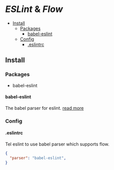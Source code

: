 # *ESLint* & *Flow*

+ [Install](#install)
    + [Packages](#packages)
        + [babel-eslint](#babel-eslint)
    + [Config](#config)
        + [.eslintrc](#eslintrc)

## Install

### Packages

  + babel-eslint

#### babel-eslint

The babel parser for eslint. [read more](https://github.com/babel/babel-eslint)

### Config

#### .eslintrc

Tel eslint to use babel parser which supports flow.

```json
{
  "parser": "babel-eslint",
}
```